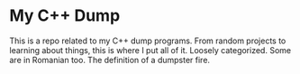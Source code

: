 # My C++ Dump

This is a repo related to my C++ dump programs. From random projects to learning about things, this is where I put all of it. Loosely categorized. Some are in Romanian too. The definition of a dumpster fire.
